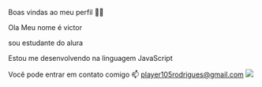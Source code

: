 Boas vindas ao meu perfil 💙💙

Ola
Meu nome é victor

sou estudante do alura

Estou me desenvolvendo na linguagem JavaScript


Você pode entrar em contato comigo 📫
player105rodrigues@gmail.com
![](https://giphy.com/gifs/gravity-falls-gif-funny-14abHf7vah20RG)

